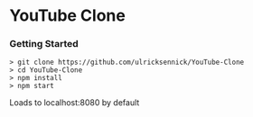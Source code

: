 # YouTube Clone

### Getting Started

``` 
> git clone https://github.com/ulricksennick/YouTube-Clone
> cd YouTube-Clone
> npm install
> npm start
```

Loads to localhost:8080 by default
